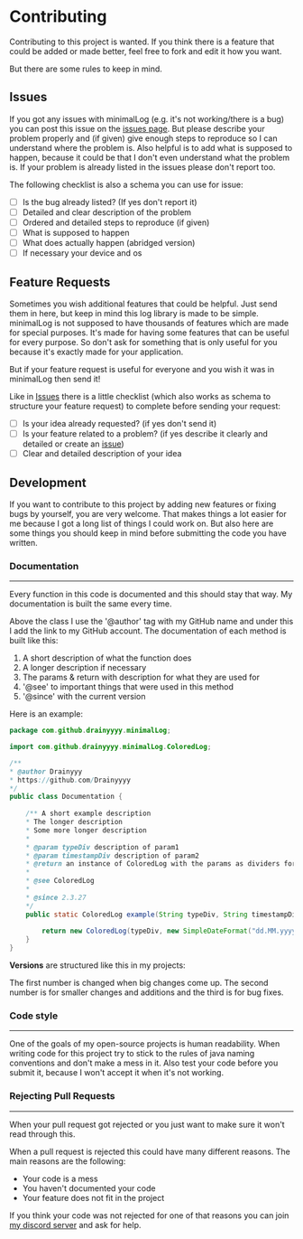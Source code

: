 # Contributing
Contributing to this project is wanted.
If you think there is a feature that could be added or made better, feel free to fork and edit it how you want.

But there are some rules to keep in mind.

## Issues
If you got any issues with minimalLog (e.g. it's not working/there is a bug) you can post this issue on the [issues page](https://github.com/Drainyyyy/minimalLog/issues).
But please describe your problem properly and (if given) give enough steps to reproduce so I can understand where the problem is.
Also helpful is to add what is supposed to happen, because it could be that I don't even understand what the problem is.
If your problem is already listed in the issues please don't report too.

The following checklist is also a schema you can use for issue:

 - [ ] Is the bug already listed? (If yes don't report it)
 - [ ] Detailed and clear description of the problem
 - [ ] Ordered and detailed steps to reproduce (if given)
 - [ ] What is supposed to happen
 - [ ] What does actually happen (abridged version)
 - [ ] If necessary your device and os

## Feature Requests
Sometimes you wish additional features that could be helpful. Just send them in here, but keep in mind this log library is made to be simple.
minimalLog is not supposed to have thousands of features which are made for special purposes.
It's made for having some features that can be useful for every purpose. 
So don't ask for something that is only useful for you because it's exactly made for your application. 

But if your feature request is useful for everyone and you wish it was in minimalLog then send it!

Like in [Issues](CONTRIBUTING.md#issues) there is a little checklist (which also works as schema to structure your feature request) 
to complete before sending your request:

 - [ ] Is your idea already requested? (if yes don't send it)
 - [ ] Is your feature related to a problem? (if yes describe it clearly and detailed or create an [issue](CONTRIBUTING.md#issues))
 - [ ] Clear and detailed description of your idea
 
## Development
If you want to contribute to this project by adding new features or fixing bugs by yourself, you are very welcome.
That makes things a lot easier for me because I got a long list of things I could work on.
But also here are some things you should keep in mind before submitting the code you have written.

### Documentation

---
Every function in this code is documented and this should stay that way.
My documentation is built the same every time.

Above the class I use the '@author' tag with my GitHub name and under this I add the link to my GitHub account.
The documentation of each method is built like this:
1. A short description of what the function does
2. A longer description if necessary
3. The params & return with description for what they are used for
4. '@see' to important things that were used in this method
5. '@since' with the current version

Here is an example:

```java
package com.github.drainyyyy.minimalLog;

import com.github.drainyyyy.minimalLog.ColoredLog;

/**
* @author Drainyyy
* https://github.com/Drainyyyy
*/
public class Documentation {
    
    /** A short example description
    * The longer description
    * Some more longer description
    * 
    * @param typeDiv description of param1
    * @param timestampDiv description of param2
    * @return an instance of ColoredLog with the params as dividers for the log
    * 
    * @see ColoredLog
    * 
    * @since 2.3.27
    */
    public static ColoredLog example(String typeDiv, String timestampDiv) {
     
        return new ColoredLog(typeDiv, new SimpleDateFormat("dd.MM.yyyy ~ HH:mm:ss"), timestampDiv);
    }
}
```

**Versions** are structured like this in my projects:

The first number is changed when big changes come up.
The second number is for smaller changes and additions and the third is for bug fixes.

### Code style

---
One of the goals of my open-source projects is human readability. 
When writing code for this project try to stick to the rules of java naming conventions and don't make a mess in it.
Also test your code before you submit it, because I won't accept it when it's not working.

### Rejecting Pull Requests

---
When your pull request got rejected or you just want to make sure it won't read through this.

When a pull request is rejected this could have many different reasons. The main reasons are the following:
- Your code is a mess
- You haven't documented your code
- Your feature does not fit in the project

If you think your code was not rejected for one of that reasons you can join [my discord server](https://www.drainyyy.me/s/discord) and ask for help.
